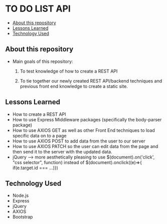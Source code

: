 # TO DO LIST API <!-- omit in toc -->

- [About this repository](#about-this-repository)
- [Lessons Learned](#lessons-learned)
- [Technology Used](#technology-used)
  
## About this repository
* Main goals of this repository:
  
    1. To test knowledge of how to create a REST API

    2. To tie together our newly created REST API/backend techniques and previous front end knowledge to create a static site.

## Lessons Learned
* How to create a REST API
* How to use Express Middleware packages (specifically the body-parser package)
* How to use AXIOS GET as well as other Front End techniques to load specific data on to a page
* How to use AXIOS POST to add data from the user to our server
* How to use AXIOS PATCH so the user can edit data from the page and then send it to the server with the updated data.
* jQuery --> more aesthetically pleasing to use $(document).on('click', "css selector", function) instead of $(document).onclick((e)=>{ if(e.target.id === ...)}) 

## Technology Used
* Node.js
* Express
* jQuery
* AXIOS
* Bootstrap
